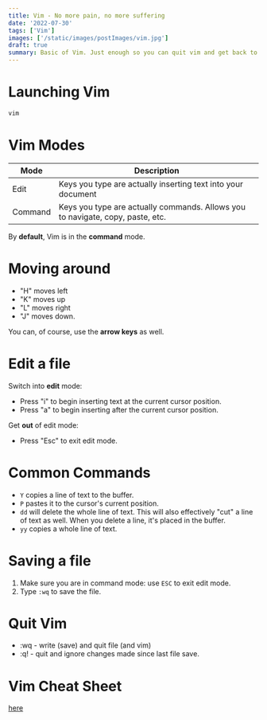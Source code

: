 ```yaml
---
title: Vim - No more pain, no more suffering
date: '2022-07-30'
tags: ['Vim']
images: ['/static/images/postImages/vim.jpg']
draft: true
summary: Basic of Vim. Just enough so you can quit vim and get back to coding.
---
```


# Launching Vim

```bash
vim
```

# Vim Modes

| Mode    | Description                                                                    |
| ------- | ------------------------------------------------------------------------------ |
| Edit    | Keys you type are actually inserting text into your document                   |
| Command | Keys you type are actually commands. Allows you to navigate, copy, paste, etc. |

By **default**, Vim is in the **command** mode.

# Moving around

- "H" moves left
- "K" moves up
- "L" moves right
- "J" moves down.

You can, of course, use the **arrow keys** as well.

# Edit a file

Switch into **edit** mode:

- Press "i" to begin inserting text at the current cursor position.
- Press "a" to begin inserting after the current cursor position.

Get **out** of edit mode:

- Press "Esc" to exit edit mode.

# Common Commands

- `Y` copies a line of text to the buffer.
- `P` pastes it to the cursor's current position.
- `dd` will delete the whole line of text. This will also effectively "cut" a line of text as well. When you delete a line, it's placed in the buffer.
- `yy` copies a whole line of text.

# Saving a file

1. Make sure you are in command mode: use `ESC` to exit edit mode.
2. Type `:wq` to save the file.

# Quit Vim

- :wq - write (save) and quit file (and vim)
- :q! - quit and ignore changes made since last file save.

# Vim Cheat Sheet

[here](http://www.viemu.com/vi-vim-cheat-sheet.gif)
